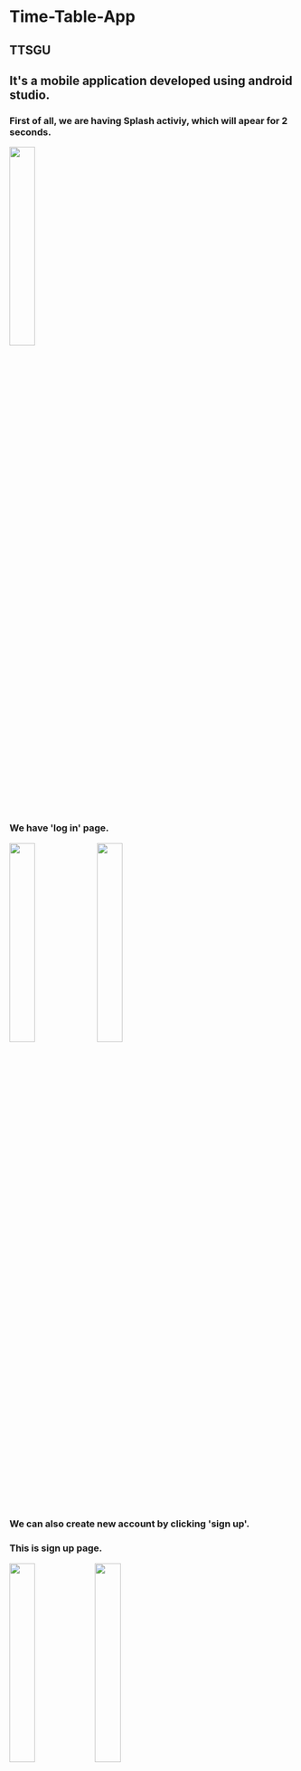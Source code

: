 # Time-Table-App  

## TTSGU

## It's a mobile application developed using android studio.  


### First of all, we are having Splash activiy, which will apear for 2 seconds.  
<img src="https://user-images.githubusercontent.com/86561203/126781259-7c9e3562-85ba-4736-a291-f0eccd993d26.png" width="30%" height="30%"/>



### We have 'log in' page. 
<img src="https://user-images.githubusercontent.com/66515186/130542808-143b490b-37d5-4a45-83f4-8137eeb5a515.jpg" width="30%" height="30%"/> <img src="https://user-images.githubusercontent.com/86561203/126781312-d49ebab7-fb4b-4a50-8460-e29b6de4812d.png" width="30%" height="30%"/>


### We can also create new account by clicking 'sign up'.  


### This is sign up page.  
<img src="https://user-images.githubusercontent.com/86561203/126781359-443274e2-8895-45ce-9790-c93a475ef00f.png" width="30%" height="30%"/><img src="https://user-images.githubusercontent.com/86561203/126781364-3a90254a-9611-434e-aae5-1c4bcda7d117.png" width="30%" height="30%"/>


### Our app is having mainly 3 sections

1) Time table  
2) Faculty  
3) Notice    
<img src="https://user-images.githubusercontent.com/66515186/130543053-f1e34323-73e4-4fe2-90c4-fa82bdedcd1d.jpg" width="30%" height="30%"/>


## 1st section - Time Table  
<img src="https://user-images.githubusercontent.com/86561203/126782461-5be5b672-b7e2-4440-b416-5817cc59fa29.png" width="30%" height="30%"/>



### Here we have list of week days, so that we can see our time table week wise.  
<img src="https://user-images.githubusercontent.com/86561203/126782494-2e00a6ef-cf5b-4572-92fa-015d2d07c6f9.png" width="30%" height="30%"/>



### This is time table of Monday
#### We are having Time, Subject, Teacher name and location in this section.  
<img src="https://user-images.githubusercontent.com/66515186/130543056-39fcb115-5882-4ac8-b723-5acc7230cc7b.jpg" width="30%" height="30%"/>



## 2nd section - Faculty  
<img src="https://user-images.githubusercontent.com/86561203/126782547-cb629013-89ee-4ff1-850a-ba32f6b92e8c.png" width="30%" height="30%"/>



### Here wa have list of departments 
<img src="https://user-images.githubusercontent.com/86561203/126782566-a09ea155-eb6f-4c25-98f7-2ed8746673bd.png" width="30%" height="30%"/>


### We will get information like Name, photo, mobile number and email address of each faculty of every department here.  
<img src="https://user-images.githubusercontent.com/86561203/126782580-20643ed0-5206-4815-a87b-30d1e286cf13.png" width="30%" height="30%"/>


## 3rd section - Notice  
<img src="https://user-images.githubusercontent.com/86561203/126782598-e8831c7d-aa53-4a0b-a1ba-0d5c94dbd3a0.png" width="30%" height="30%"/>


### Here we can see notice
<img src="https://user-images.githubusercontent.com/86561203/126782620-053d9132-f558-43fa-9f94-90ca6de06ff7.png" width="30%" height="30%"/>


### we can also open the notice image and zoom it
<img src="https://user-images.githubusercontent.com/86561203/126782651-a77f3690-3a55-4989-903f-7e9ef52506b4.png" width="30%" height="30%"/>


### We are also having 'Help' section  
<img src="https://user-images.githubusercontent.com/86561203/126783256-58968e91-aca7-4d8d-940b-9037ac9a060e.png" width="30%" height="30%"/>


## We have used "Google Firebase" as our database service.
<img src="https://user-images.githubusercontent.com/86561203/126782861-c920fc49-a8d2-4c13-ac9d-9023bbb98e86.png" width="100%" height="100%"/>


### Authentication  
#### Here we can see 'List of users'  
<img src="https://user-images.githubusercontent.com/86561203/126782887-567f67ac-f311-4ef7-90e7-6d220258facc.png" width="100%" height="100%"/>

### Firestore Database  
#### Here we can add or remove or update our Time Table  
<img src="https://user-images.githubusercontent.com/86561203/126782946-8875330c-4ab9-42ef-b222-9b19d6fc76e8.png" width="100%" height="100%"/>
<img src="https://user-images.githubusercontent.com/86561203/126782951-dcd5cbab-929a-47b7-8653-f374cfd1d66a.png" width="100%" height="100%"/>


### Realtime Database  
#### This is overall realtime database  
<img src="https://user-images.githubusercontent.com/86561203/126782992-41a881eb-49cf-46d6-a71f-801c300ee4f8.png" width="100%" height="100%"/>


#### This is a faculty section of our app  
<img src="https://user-images.githubusercontent.com/86561203/126783023-0ea8cd25-c4c4-4248-9244-9055f5f20201.png" width="100%" height="100%"/>


#### This is a notice section of our app  
<img src="https://user-images.githubusercontent.com/86561203/126783033-bc63bb71-e082-4132-b042-9223b122a634.png" width="100%" height="100%"/>


#### This is an user section of our app
<img src="https://user-images.githubusercontent.com/86561203/126783042-2cd7d371-7fbc-4008-9b78-d94df2f446b8.png" width="100%" height="100%"/>


### Storage
#### This is a main storage section of over app, where we can store all the data like photos of faculties and notice.  
<img src="https://user-images.githubusercontent.com/86561203/126783071-e8337d1e-2551-4948-b8bf-ad4fab1fcced.png" width="100%" height="100%"/>


#### This is a folder view of storage section.  
<img src="https://user-images.githubusercontent.com/86561203/126783075-3050ab5a-a2d1-464c-9485-52aa30b2b5d6.png" width="100%" height="100%"/>


